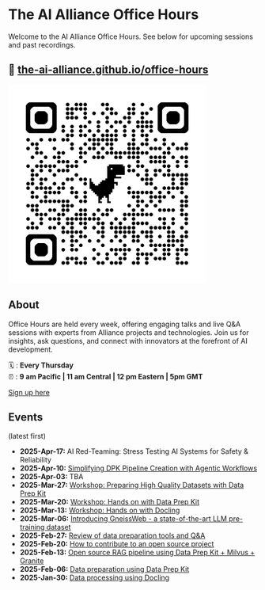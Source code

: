 # The AI Alliance Office Hours

Welcome to the AI Alliance Office Hours. See below for upcoming sessions and past recordings. 

## 🔗 [the-ai-alliance.github.io/office-hours](https://the-ai-alliance.github.io/office-hours/)

<img src="assets/qrcode_the-ai-alliance.github.io.png" width="400px">

## About

Office Hours are held every week, offering engaging talks and live Q&A sessions with experts from Alliance projects and technologies. Join us for insights, ask questions, and connect with innovators at the forefront of AI development.

🗓️ : **Every Thursday**  
⏰ : **9 am Pacific | 11 am Central | 12 pm Eastern | 5pm GMT**

[Sign up here](https://www.meetup.com/ibm-developer-sf-bay-area-meetup) 

## Events

(latest first)

- **2025-Apr-17:** AI Red-Teaming: Stress Testing AI Systems for Safety & Reliability
- **2025-Apr-10:** [Simplifying DPK Pipeline Creation with Agentic Workflows](events/2025-04-10__dpk-pipeline-with-agentic-workflows.md)
- **2025-Apr-03:** TBA
- **2025-Mar-27:** [Workshop: Preparing High Quality Datasets with Data Prep Kit](events/2025-03-27__high-quality-dataset-with-dpk.md)
- **2025-Mar-20:** [Workshop: Hands on with Data Prep Kit](events/2025-03-20__data-prep-kit-hands-on.md)
- **2025-Mar-13:** [Workshop: Hands on with Docling](events/2025-03-13__docling-hands-on.md)
- **2025-Mar-06:** [Introducing GneissWeb -  a state-of-the-art LLM pre-training dataset](events/2025-03-06__gneissweb.md)
- **2025-Feb-27:** [Review of data preparation tools and Q&A](events/2025-02-27__data-prep-review.md)
- **2025-Feb-20:** [How to contribute to an open source project](events/2025-02-20__contributing-open-source.md)
- **2025-Feb-13:** [Open source RAG pipeline using Data Prep Kit + Milvus + Granite](events/2025-02-13__RAG-dataprepkit-milvus-granite.md)
- **2025-Feb-06:** [Data preparation using Data Prep Kit](events/2025-02-06__data-prep-kit.md)
- **2025-Jan-30:** [Data processing using Docling](events/2025-01-30__docling.md)
